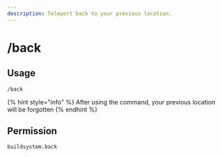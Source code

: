 ```yaml
---
description: Teleport back to your previous location.
---
```


# /back

## Usage

```
/back
```

{% hint style="info" %}
After using the command, your previous location will be forgotten
{% endhint %}

## Permission

```
buildsystem.back
```
